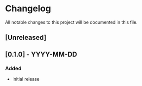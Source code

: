 # Changelog

All notable changes to this project will be documented in this file.

## [Unreleased]

## [0.1.0] - YYYY-MM-DD

### Added

- Initial release
